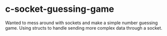 # c-socket-guessing-game
Wanted to mess around with sockets and make a simple number guessing game. Using structs to handle sending more complex data through a socket.
